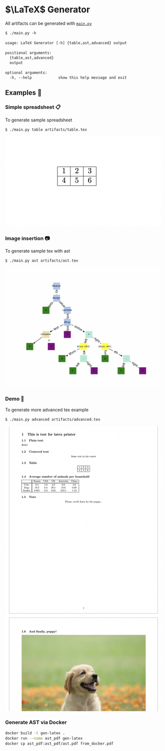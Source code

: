 # $\LaTeX$ Generator

All artifacts can be generated with [`main.py`](main.py)

```shell
$ ./main.py -h

usage: LaTeX Generator [-h] {table,ast,advanced} output

positional arguments:
  {table,ast,advanced}
  output

optional arguments:
  -h, --help            show this help message and exit
```

## Examples 🤪

### Simple spreadsheet 📋

To generate sample spreadsheet

```shell
$ ./main.py table artifacts/table.tex
```

![sdf](./resources/table.png)


### Image insertion 📷

To generate sample tex with ast

```shell
$ ./main.py ast artifacts/ast.tex
```

![sdf](./resources/ast.png)

### Demo 🤯

To generate more advanced tex example

```shell
$ ./main.py advanced artifacts/advanced.tex
```

![sdf](./resources/advanced.png)

### Generate AST via Docker

```bash
docker build -t gen-latex .
docker run --name ast_pdf gen-latex
docker cp ast_pdf:ast_pdf/ast.pdf from_docker.pdf
```
